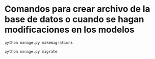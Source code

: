 # Comandos para crear archivo de la base de datos o cuando se hagan modificaciones en los modelos

``` bash
python manage.py makemigrations
```

``` bash
python manage.py migrate
```

